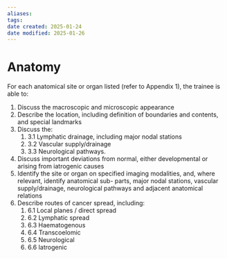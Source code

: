 ```yaml
---
aliases: 
tags: 
date created: 2025-01-24
date modified: 2025-01-26
---
```


# Anatomy

For each anatomical site or organ listed (refer to Appendix 1), the trainee is able to:
1. Discuss the macroscopic and microscopic appearance
2. Describe the location, including definition of boundaries and contents, and special landmarks
3. Discuss the:
    1. 3.1 Lymphatic drainage, including major nodal stations
    2. 3.2 Vascular supply/drainage
    3. 3.3 Neurological pathways.
4. Discuss important deviations from normal, either developmental or arising from iatrogenic causes
5. Identify the site or organ on specified imaging modalities, and, where relevant, identify anatomical sub- parts, major nodal stations, vascular supply/drainage, neurological pathways and adjacent anatomical relations
6. Describe routes of cancer spread, including:
    1. 6.1 Local planes / direct spread
    2. 6.2 Lymphatic spread
    3. 6.3 Haematogenous
    4. 6.4 Transcoelomic
    5. 6.5 Neurological
    6. 6.6 Iatrogenic